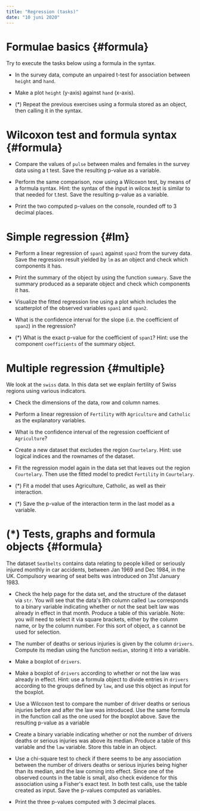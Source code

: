 ```yaml
---
title: "Regression (tasks)"
date: "10 juni 2020"
---
```







# Formulae basics {#formula}

Try to execute the tasks below using a formula in the syntax.

- In the survey data, compute an unpaired t-test for association between `height` and `hand`.



- Make a plot `height` (y-axis) against `hand` (x-axis).



- (*) Repeat the previous exercises using a formula stored as an object, then calling it in the syntax.



# Wilcoxon test and formula syntax {#formula}

- Compare the values of `pulse` between males and females in the survey data using a t test. Save the resulting p-value as a variable.




- Perform the same comparison, now using a Wilcoxon test, by means of a formula syntax. Hint: the syntax of the input in wilcox.test is similar to that needed for t.test. Save the resulting p-value as a variable.



- Print the two computed p-values on the console, rounded off to 3 decimal places.



# Simple regression {#lm}


- Perform a linear regression of `span1` against `span2` from the survey data. Save the regression result yielded by `lm` as an object and check which components it has. 



- Print the summary of the object by using the function `summary`. Save the summary produced as a separate object and check which components it has.




- Visualize the fitted regression line using a plot which includes the scatterplot of the observed variables `span1` and `span2`.



- What is the confidence interval for the slope (i.e. the coefficient of `span2`) in the regression?



- (*) What is the exact p-value for the coefficient of `span1`? Hint: use the component `coefficients` of the summary object.




# Multiple regression {#multiple}

We look at the `swiss` data. In this data set we explain fertility of Swiss regions using various indicators.

- Check the dimensions of the data, row and column names.



- Perform a linear regression of `Fertility` with `Agriculture` and `Catholic` as the explanatory variables. 



- What is the confidence interval of the regression coefficient of `Agriculture`?



- Create a new dataset that excludes the region `Courtelary`. Hint: use logical indices and the rownames of the dataset.



- Fit the regression model again in the data set that leaves out the region `Courtelary`. Then use the fitted model to predict `Fertility` in `Courtelary`.



- (*) Fit a model that uses Agriculture, Catholic, as well as their interaction.



- (*) Save the p-value of the interaction term in the last model as a variable. 




# (*) Tests, graphs and formula objects {#formula}


The dataset `Seatbelts` contains data relating to people killed or seriously injured monthly in car accidents, between Jan 1969 and Dec 1984, in the UK. Compulsory wearing of seat belts was introduced on 31st January 1983.

- Check the help page for the data set, and the structure of the dataset via `str`. You will see that the data's 8th column called `law` corresponds to a binary variable indicating whether or not the seat belt law was already in effect in that month. Produce a table of this variable. Note: you will need to select it via square brackets, either by the column name, or by the column number. For this sort of object, a `$` cannot be used for selection.



- The number of  deaths or serious injuries is given by the column `drivers`. Compute its median using the function `median`, storing it into a variable.



- Make a boxplot of `drivers`. 



- Make a boxplot of `drivers` according to whether or not the law was already in effect. Hint: use a formula object to divide entries in `drivers` according to the groups defined by `law`, and use this object as input for the boxplot.



- Use a Wilcoxon test to compare the number of driver deaths or serious injuries before and after the law was introduced. Use the same formula  in the function call as the one used for the boxplot above. Save the resulting p-value as a variable



- Create a binary variable indicating whether or not the number of drivers deaths or serious injuries was above its median. Produce a table of this variable and the `law` variable. Store this table in an object.



- Use a chi-square test to check if there seems to be any association between the number of drivers deaths or serious injuries being higher than its median, and the law coming into effect. Since one of the observed counts in the table is small, also check evidence for this association using a Fisher's exact test. In both test calls, use the table created as input. Save the p-values computed as variables.



- Print the three p-values computed with 3 decimal places.








